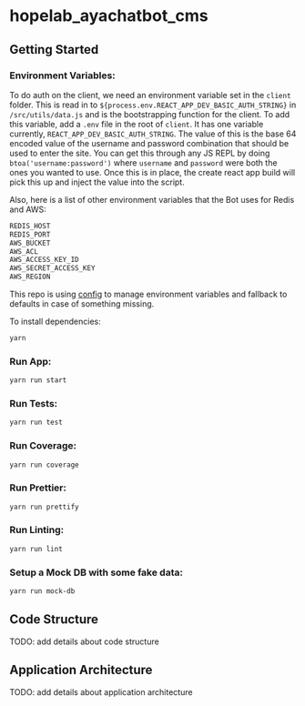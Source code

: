 # hopelab_ayachatbot_cms

## Getting Started

### Environment Variables:

To do auth on the client, we need an environment variable set in the `client` folder. This is read in to `${process.env.REACT_APP_DEV_BASIC_AUTH_STRING}` in `/src/utils/data.js` and is the bootstrapping function for the client. To add this variable, add a `.env` file in the root of `client`. It has one variable currently, `REACT_APP_DEV_BASIC_AUTH_STRING`. The value of this is the base 64 encoded value of the username and password combination that should be used to enter the site. You can get this through any JS REPL by doing `btoa('username:password')` where `username` and `password` were both the ones you wanted to use. Once this is in place, the create react app build will pick this up and inject the value into the script.

Also, here is a list of other environment variables that the Bot uses for Redis and AWS:

```bash
REDIS_HOST
REDIS_PORT
AWS_BUCKET
AWS_ACL
AWS_ACCESS_KEY_ID
AWS_SECRET_ACCESS_KEY
AWS_REGION
```

This repo is using [config](https://www.npmjs.com/package/config) to manage environment variables and fallback to defaults in case of something missing.

To install dependencies:

```bash
yarn
```

### Run App:

```bash
yarn run start
```

### Run Tests:

```bash
yarn run test
```

### Run Coverage:

```bash
yarn run coverage
```

### Run Prettier:

```bash
yarn run prettify
```

### Run Linting:

```bash
yarn run lint
```

### Setup a Mock DB with some fake data:

```bash
yarn run mock-db
```

## Code Structure

TODO: add details about code structure

## Application Architecture

TODO: add details about application architecture
